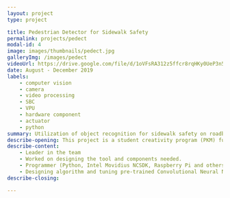 ```yaml
---
layout: project
type: project

title: Pedestrian Detector for Sidewalk Safety
permalink: projects/pedect
modal-id: 4
image: images/thumbnails/pedect.jpg
galleryImg: /images/pedect
videoUrl: https://drive.google.com/file/d/1oVFsRA312z5ffcr8rqHKy0UeP3n5KrYM/preview?resourcekey=null
date: August - December 2019
labels:
    - computer vision
    - camera
    - video processing
    - SBC
    - VPU
    - hardware component
    - actuator
    - python
summary: Utilization of object recognition for sidewalk safety on roadblock using real time video processing.
describe-opening: This project is a student creativity program (PKM) funded by Directorate General of Higher Education, Ministry of National Education (DIKTI) by submitting a proposal with an obligation to make a final report. It is a road block like tool on a pedestrian path that utilizes object detection/realtime video processing using camera (Raspberry Pi 3 + Intel Movidius 2) which function to prevent other than pedestrians and cyclists from entering the area. This project was carried out by three people and the work I did
describe-content:
    - Leader in the team
    - Worked on designing the tool and components needed.
    - Programmer (Python, Intel Movidius NCSDK, Raspberry Pi and others software related).
    - Designing algorithm and tuning pre-trained Convolutional Neural Network model for object detection.
describe-closing:

---
```

